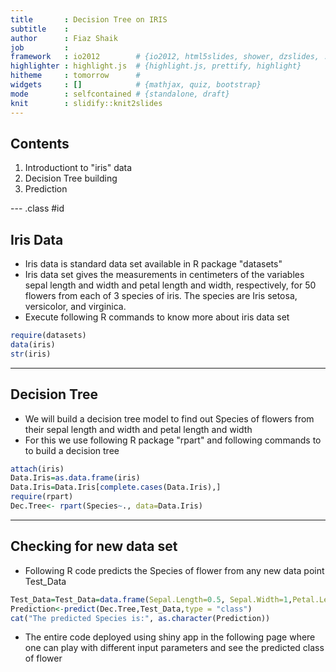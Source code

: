 ```yaml
---
title       : Decision Tree on IRIS
subtitle    : 
author      : Fiaz Shaik
job         : 
framework   : io2012        # {io2012, html5slides, shower, dzslides, ...}
highlighter : highlight.js  # {highlight.js, prettify, highlight}
hitheme     : tomorrow      # 
widgets     : []            # {mathjax, quiz, bootstrap}
mode        : selfcontained # {standalone, draft}
knit        : slidify::knit2slides
---
```


## Contents

1. Introductiont to "iris" data
2. Decision Tree building
3. Prediction

--- .class #id 

## Iris Data

- Iris data is standard data set available in R package "datasets"
- Iris data set gives the measurements in centimeters of the variables sepal length and width and petal length and width, respectively, for 50 flowers from each of 3 species of iris. The species are Iris setosa, versicolor, and virginica.
- Execute following R commands to know more about iris data set

```r
require(datasets)
data(iris)
str(iris)
```

--- 

## Decision Tree

- We will build a decision tree model to find out Species of flowers from their  sepal length and width and petal length and width
- For this we use following R package "rpart" and following commands to to build a decision tree

```r
attach(iris)
Data.Iris=as.data.frame(iris)
Data.Iris=Data.Iris[complete.cases(Data.Iris),]
require(rpart)
Dec.Tree<- rpart(Species~., data=Data.Iris)
```

--- 

## Checking for new data set

- Following R code predicts the Species of flower from any new data point Test_Data

```r
Test_Data=Test_Data=data.frame(Sepal.Length=0.5, Sepal.Width=1,Petal.Length=2, Petal.Width=3)
Prediction<-predict(Dec.Tree,Test_Data,type = "class")
cat("The predicted Species is:", as.character(Prediction))
```

- The entire code deployed using shiny app in the following page where one can play with different input parameters and see the predicted class of flower


